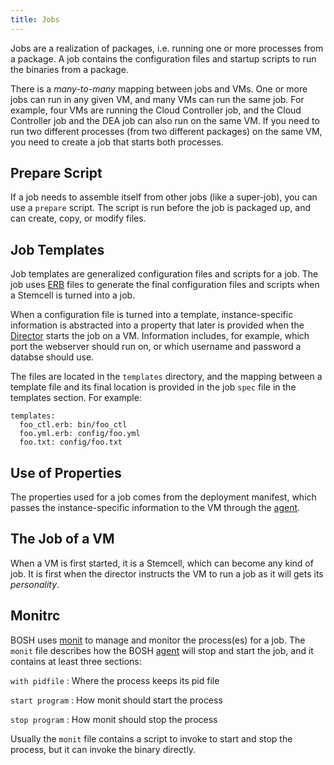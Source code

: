 ```yaml
---
title: Jobs
---
```


Jobs are a realization of packages, i.e. running one or more processes from a package. A job contains the configuration files and startup scripts to run the binaries from a package.

There is a *many-to-many* mapping between jobs and VMs. One or more jobs can run in any given VM, and many VMs can run the same job. For example, four VMs are running the Cloud Controller job, and the Cloud Controller job and the DEA job can also run on the same VM. If you need to run two different processes (from two different packages) on the same VM, you need to create a job that starts both processes.

## <a id="prepare-script"></a> Prepare Script ##

If a job needs to assemble itself from other jobs (like a super-job), you can use a `prepare` script. The script is run before the job is packaged up, and can create, copy, or modify files.

## <a id="job-templates"></a> Job Templates ##

Job templates are generalized configuration files and scripts for a job. The job uses [ERB](http://ruby-doc.org/stdlib-1.9.3/libdoc/erb/rdoc/ERB.html) files to generate the final configuration files and scripts when a Stemcell is turned into a job.

When a configuration file is turned into a template, instance-specific information is abstracted into a property that later is provided when the [Director](/docs/running/bosh/components/director.html) starts the job on a VM. Information includes, for example, which port the webserver should run on, or which username and password a databse should use.

The files are located in the `templates` directory, and the mapping between a template file and its final location is provided in the job `spec` file in the templates section. For example:

    templates:
      foo_ctl.erb: bin/foo_ctl
      foo.yml.erb: config/foo.yml
      foo.txt: config/foo.txt

## <a id="use-of-properties"></a> Use of Properties ##

The properties used for a job comes from the deployment manifest, which passes the instance-specific information to the VM through the [agent](/docs/running/bosh/components/agent.html).

## <a id="the-job-of-a-vm"></a> The Job of a VM ##

When a VM is first started, it is a Stemcell, which can become any kind of job. It is first when the director instructs the VM to run a job as it will gets its *personality*.

## <a id="monit-rc"></a> Monitrc ##

BOSH uses [monit](http://mmonit.com/monit/) to manage and monitor the process(es) for a job. The `monit` file describes how the BOSH [agent](/docs/running/bosh/components/agent.html) will stop and start the job, and it contains at least three sections:

`with pidfile`
: Where the process keeps its pid file

`start program`
: How monit should start the process

`stop program`
: How monit should stop the process

Usually the `monit` file contains a script to invoke to start and stop the process, but it can invoke the binary directly.
